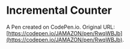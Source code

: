 # Incremental Counter

A Pen created on CodePen.io. Original URL: [https://codepen.io/JAMAZON/pen/RwqWBJb](https://codepen.io/JAMAZON/pen/RwqWBJb).


